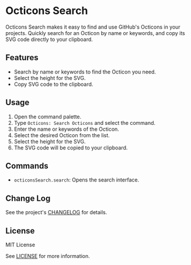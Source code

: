 # Octicons Search

Octicons Search makes it easy to find and use GitHub's Octicons in your projects. Quickly search for an Octicon by name or keywords, and copy its SVG code directly to your clipboard.

## Features

- Search by name or keywords to find the Octicon you need.
- Select the height for the SVG.
- Copy SVG code to the clipboard.

## Usage

1. Open the command palette.
2. Type `Octicons: Search Octicons` and select the command.
3. Enter the name or keywords of the Octicon.
4. Select the desired Octicon from the list.
5. Select the height for the SVG.
6. The SVG code will be copied to your clipboard.

## Commands

- `octiconsSearch.search`: Opens the search interface.

## Change Log

See the project's [CHANGELOG](CHANGELOG.md) for details.

## License

MIT License

See [LICENSE](LICENSE) for more information.
